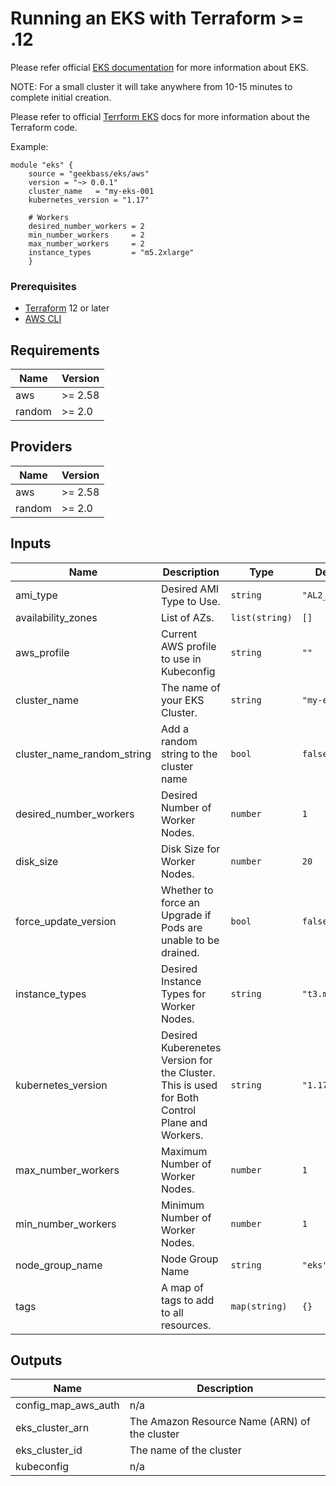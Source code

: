 # Running an EKS with Terraform >= .12  
Please refer official [EKS documentation](https://docs.aws.amazon.com/eks/latest/userguide/what-is-eks.html) for more information about EKS.

NOTE: For a small cluster it will take anywhere from 10-15 minutes to complete initial creation.

Please refer to official [Terrform EKS](https://registry.terraform.io/providers/hashicorp/aws/latest/docs/resources/eks_cluster) docs for more information about the Terraform code.

Example:

```hcl
module "eks" {
    source = "geekbass/eks/aws"
    version = "~> 0.0.1"
    cluster_name   = "my-eks-001
    kubernetes_version = "1.17"

    # Workers
    desired_number_workers = 2
    min_number_workers     = 2
    max_number_workers     = 2
    instance_types         = "m5.2xlarge"
    }
```
### Prerequisites
- [Terraform](https://www.terraform.io/downloads.html) 12 or later
- [AWS CLI](https://docs.aws.amazon.com/cli/latest/userguide/cli-chap-install.html)

## Requirements

| Name | Version |
|------|---------|
| aws | >= 2.58 |
| random | >= 2.0 |

## Providers

| Name | Version |
|------|---------|
| aws | >= 2.58 |
| random | >= 2.0 |

## Inputs

| Name | Description | Type | Default | Required |
|------|-------------|------|---------|:--------:|
| ami\_type | Desired AMI Type to Use. | `string` | `"AL2_x86_64"` | no |
| availability\_zones | List of AZs. | `list(string)` | `[]` | no |
| aws\_profile | Current AWS profile to use in Kubeconfig | `string` | `""` | no |
| cluster\_name | The name of your EKS Cluster. | `string` | `"my-eks"` | no |
| cluster\_name\_random\_string | Add a random string to the cluster name | `bool` | `false` | no |
| desired\_number\_workers | Desired Number of Worker Nodes. | `number` | `1` | no |
| disk\_size | Disk Size for Worker Nodes. | `number` | `20` | no |
| force\_update\_version | Whether to force an Upgrade if Pods are unable to be drained. | `bool` | `false` | no |
| instance\_types | Desired Instance Types for Worker Nodes. | `string` | `"t3.medium"` | no |
| kubernetes\_version | Desired Kuberenetes Version for the Cluster. This is used for Both Control Plane and Workers. | `string` | `"1.17"` | no |
| max\_number\_workers | Maximum Number of Worker Nodes. | `number` | `1` | no |
| min\_number\_workers | Minimum Number of Worker Nodes. | `number` | `1` | no |
| node\_group\_name | Node Group Name | `string` | `"eks"` | no |
| tags | A map of tags to add to all resources. | `map(string)` | `{}` | no |

## Outputs

| Name | Description |
|------|-------------|
| config\_map\_aws\_auth | n/a |
| eks\_cluster\_arn | The Amazon Resource Name (ARN) of the cluster |
| eks\_cluster\_id | The name of the cluster |
| kubeconfig | n/a |

